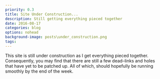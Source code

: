```yaml
---
priority: 0.3
title: Site Under Construction...
description: Still getting everything pieced together
date: 2016-08-17
categories: blog
options: nohead
background-image: posts\under_construction.png
tags:
---
```


This site is still under construction as I get everything pieced together. Consequently, you may find that there are still a few dead&ndash;links and holes that have yet to be patched up.
All of which, should hopefully be running smoothly by the end of the week.
